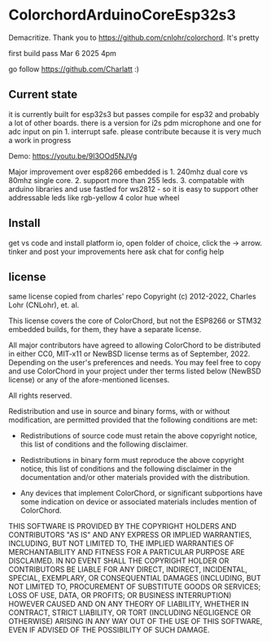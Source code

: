 # ColorchordArduinoCoreEsp32s3
Demacritize. Thank you to https://github.com/cnlohr/colorchord. It's pretty

first build pass Mar 6 2025 4pm

go follow https://github.com/Charlatt :)

## Current state
it is currently built for esp32s3 but passes compile for esp32 and probably a lot of other boards.
there is a version for i2s pdm microphone and one for adc input on pin 1. interrupt safe.
please contribute because it is very much a work in progress

Demo: https://youtu.be/9l3OOd5NJVg

Major improvement over esp8266 embedded is 1. 240mhz dual core vs 80mhz single core. 2. support more than 255 leds. 3. compatable with arduino libraries and use fastled for ws2812 - so it is easy to support other addressable leds like rgb-yellow 4 color hue wheel

## Install
get vs code and install platform io, open folder of choice, click the -> arrow.
tinker and post your improvements here
ask chat for config help

## license
same license copied from charles' repo
Copyright (c) 2012-2022, Charles Lohr (CNLohr), et. al.

This license covers the core of ColorChord, but not the ESP8266 or STM32
embedded builds, for them, they have a separate license.

All major contributors have agreed to allowing ColorChord to be distributed
in either CC0, MIT-x11 or NewBSD license terms as of September, 2022.
Depending on the user's preferences and needs.  You may feel free to copy
and use ColorChord in your project under ther terms listed below (NewBSD
license) or any of the afore-mentioned licenses.

All rights reserved.

Redistribution and use in source and binary forms, with or without
modification, are permitted provided that the following conditions are met:

* Redistributions of source code must retain the above copyright notice, this
  list of conditions and the following disclaimer.

* Redistributions in binary form must reproduce the above copyright notice,
  this list of conditions and the following disclaimer in the documentation
  and/or other materials provided with the distribution.

* Any devices that implement ColorChord, or significant subportions have some
  indication on device or associated materials includes mention of ColorChord.

THIS SOFTWARE IS PROVIDED BY THE COPYRIGHT HOLDERS AND CONTRIBUTORS "AS IS"
AND ANY EXPRESS OR IMPLIED WARRANTIES, INCLUDING, BUT NOT LIMITED TO, THE
IMPLIED WARRANTIES OF MERCHANTABILITY AND FITNESS FOR A PARTICULAR PURPOSE ARE
DISCLAIMED. IN NO EVENT SHALL THE COPYRIGHT HOLDER OR CONTRIBUTORS BE LIABLE
FOR ANY DIRECT, INDIRECT, INCIDENTAL, SPECIAL, EXEMPLARY, OR CONSEQUENTIAL
DAMAGES (INCLUDING, BUT NOT LIMITED TO, PROCUREMENT OF SUBSTITUTE GOODS OR
SERVICES; LOSS OF USE, DATA, OR PROFITS; OR BUSINESS INTERRUPTION) HOWEVER
CAUSED AND ON ANY THEORY OF LIABILITY, WHETHER IN CONTRACT, STRICT LIABILITY,
OR TORT (INCLUDING NEGLIGENCE OR OTHERWISE) ARISING IN ANY WAY OUT OF THE USE
OF THIS SOFTWARE, EVEN IF ADVISED OF THE POSSIBILITY OF SUCH DAMAGE.

